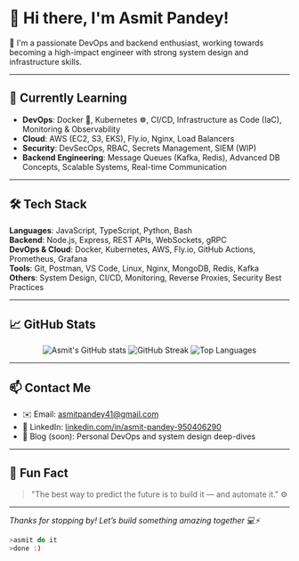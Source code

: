 # 👋 Hi there, I'm Asmit Pandey!

🚀 I'm a passionate DevOps and backend enthusiast, working towards becoming a high-impact engineer with strong system design and infrastructure skills.

---

## 🌱 Currently Learning

- **DevOps**: Docker 🐳, Kubernetes ☸️, CI/CD, Infrastructure as Code (IaC), Monitoring & Observability  
- **Cloud**: AWS (EC2, S3, EKS), Fly.io, Nginx, Load Balancers  
- **Security**: DevSecOps, RBAC, Secrets Management, SIEM (WIP)  
- **Backend Engineering**: Message Queues (Kafka, Redis), Advanced DB Concepts, Scalable Systems, Real-time Communication  

---

## 🛠️ Tech Stack

**Languages**: JavaScript, TypeScript, Python, Bash  
**Backend**: Node.js, Express, REST APIs, WebSockets, gRPC  
**DevOps & Cloud**: Docker, Kubernetes, AWS, Fly.io, GitHub Actions, Prometheus, Grafana  
**Tools**: Git, Postman, VS Code, Linux, Nginx, MongoDB, Redis, Kafka  
**Others**: System Design, CI/CD, Monitoring, Reverse Proxies, Security Best Practices  

---

## 📈 GitHub Stats

<p align="center">
  <img src="https://github-readme-stats.vercel.app/api?username=asmit990&show_icons=true&theme=radical" alt="Asmit's GitHub stats" />
  <img src="https://github-readme-streak-stats.herokuapp.com/?user=asmit990&theme=radical" alt="GitHub Streak" />
  <img src="https://github-readme-stats.vercel.app/api/top-langs/?username=asmit990&layout=compact&theme=radical" alt="Top Languages" />
</p>

---

## 📫 Contact Me

- ✉️ Email: [asmitpandey41@gmail.com](mailto:asmitpandey41@gmail.com)  
- 💼 LinkedIn: [linkedin.com/in/asmit-pandey-950406290](https://linkedin.com/in/asmit-pandey-950406290)  
- 🧠 Blog (soon): Personal DevOps and system design deep-dives  

---

## 🧩 Fun Fact

> "The best way to predict the future is to build it — and automate it." ⚙️

---

_Thanks for stopping by! Let’s build something amazing together 💻⚡_
```bash
>asmit do it
>done :)
